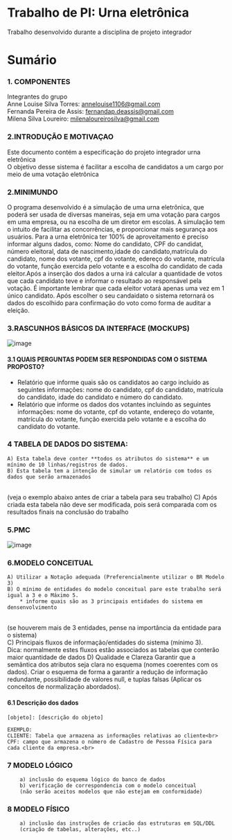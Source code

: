 # Trabalho de PI: Urna eletrônica
Trabalho desenvolvido durante a disciplina de projeto integrador

# Sumário
### 1. COMPONENTES<br>
Integrantes do grupo<br>
Anne Louise Silva Torres: annelouise1106@gmail.com<br>
Fernanda Pereira de Assis: fernandap.deassis@gmail.com<br>
Milena Silva Loureiro: milenaloureirosilva@gmail.com<br>

### 2.INTRODUÇÃO E MOTIVAÇAO<br>
Este documento contém a especificação do projeto integrador urna eletrônica 
<br> O objetivo desse sistema é facilitar a escolha de candidatos a um cargo por meio de uma votação eletrônica <br>
### 2.MINIMUNDO<br>

O programa desenvolvido é a simulação de uma urna eletrônica, que poderá ser usada de diversas maneiras, seja em uma votação para cargos em uma empresa, ou na escolha de um diretor em escolas. A simulação tem o intuito de facilitar as concorrências, e proporcionar mais segurança aos usuários. Para a urna eletrônica ter 100% de aproveitamento é preciso informar alguns dados, como: Nome do candidato, CPF do candidat, número eleitoral, data de nascimento,idade do candidato,matrícula do candidato, nome dos votante, cpf do votante, edereço do votante, matrícula do votante, função exercida pelo votante e a escolha do candidato de cada eleitor.Após a  inserção dos dados a urna irá calcular a quantidade de votos que cada candidato teve e informar o resultado ao responsável pela votação. É importante lembrar que cada eleitor votará apenas uma vez em 1 único candidato.
Após escolher o seu candaidato o sistema retornará os dados do escolhido para confirmação do voto como forma de auditar a eleição.


### 3.RASCUNHOS BÁSICOS DA INTERFACE (MOCKUPS)<br>

![image](https://user-images.githubusercontent.com/88466893/128277278-63d57460-af82-4c30-9dbb-a473070448ba.png)


#### 3.1 QUAIS PERGUNTAS PODEM SER RESPONDIDAS COM O SISTEMA PROPOSTO?
* Relatório que informe quais são os candidatos ao cargo incluido as seguintes informações: nome do candidato, cpf do candidato, matrícula do candidato, idade do candidato e número do candidato.
* Relatório que informe os dados dos votantes incluindo as seguintes informações: nome do votante, cpf do votante, endereço do votante, matrícula do votante, função exercida pelo votante e a escolha do candidato do votante.


### 4 TABELA DE DADOS DO SISTEMA:
    A) Esta tabela deve conter **todos os atributos do sistema** e um mínimo de 10 linhas/registros de dados.
    B) Esta tabela tem a intenção de simular um relatório com todos os dados que serão armazenados 
 <br> (veja o exemplo abaixo antes de criar a tabela para seu trabalho)
    C) Após criada esta tabela não deve ser modificada, pois será comparada com os resultados finais na conclusão do trabalho
    
 ### 5.PMC<br>
![image](https://user-images.githubusercontent.com/88466893/128278510-bdc8c61a-22d4-4398-9f94-9e68c4c2a690.png)


### 6.MODELO CONCEITUAL<br>
    A) Utilizar a Notação adequada (Preferencialmente utilizar o BR Modelo 3)
    B) O mínimo de entidades do modelo conceitual pare este trabalho será igual a 3 e o Máximo 5.
        * informe quais são as 3 principais entidades do sistema em densenvolvimento
 <br>(se houverem mais de 3 entidades, pense na importância da entidade para o sistema)       
    C) Principais fluxos de informação/entidades do sistema (mínimo 3). <br>Dica: normalmente estes fluxos estão associados as tabelas que conterão maior quantidade de dados 
    D) Qualidade e Clareza
        Garantir que a semântica dos atributos seja clara no esquema (nomes coerentes com os dados).
        Criar o esquema de forma a garantir a redução de informação redundante, possibilidade de valores null, 
        e tuplas falsas (Aplicar os conceitos de normalização abordados).   
            
      
    
#### 6.1 Descrição dos dados 
    [objeto]: [descrição do objeto]
    
    EXEMPLO:
    CLIENTE: Tabela que armazena as informações relativas ao cliente<br>
    CPF: campo que armazena o número de Cadastro de Pessoa Física para cada cliente da empresa.<br>

### 7	MODELO LÓGICO<br>
        a) inclusão do esquema lógico do banco de dados
        b) verificação de correspondencia com o modelo conceitual 
        (não serão aceitos modelos que não estejam em conformidade)
### 8	MODELO FÍSICO<br>
        a) inclusão das instruções de criacão das estruturas em SQL/DDL 
        (criação de tabelas, alterações, etc..) 
        
